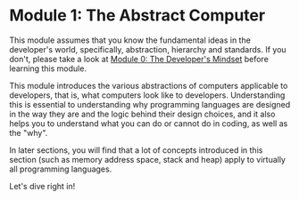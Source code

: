 # Module 1: The Abstract Computer

This module assumes that you know the fundamental ideas in the developer's world,
specifically, abstraction, hierarchy and standards.
If you don't, please take a look at [Module 0: The Developer's Mindset](../developer-mindset/index.md)
before learning this module.

This module introduces the various abstractions of computers applicable to developers,
that is, what computers look like to developers.
Understanding this is essential to understanding why programming languages are designed in the way they are
and the logic behind their design choices,
and it also helps you to understand what you can do or cannot do in coding, as well as the "why".

In later sections, you will find that a lot of concepts introduced in this section
(such as memory address space, stack and heap)
apply to virtually all programming languages.

Let's dive right in!
